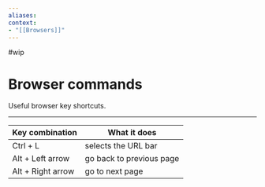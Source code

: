 ```yaml
---
aliases:
context:
- "[[Browsers]]"
---
```


#wip

# Browser commands

Useful browser key shortcuts.

---
| Key combination | What it does |
| ---------------- | -------------- |
| Ctrl + L | selects the URL bar |
| Alt + Left arrow | go back to previous page |
| Alt + Right arrow | go to next page |